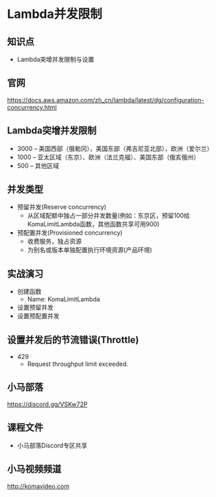 Lambda并发限制
=============

## 知识点

* Lambda突增并发限制与设置

## 官网

https://docs.aws.amazon.com/zh_cn/lambda/latest/dg/configuration-concurrency.html

## Lambda突增并发限制

+ 3000 – 美国西部（俄勒冈），美国东部（弗吉尼亚北部），欧洲（爱尔兰）
+ 1000 – 亚太区域（东京）、欧洲（法兰克福）、美国东部（俄亥俄州）
+ 500 – 其他区域

## 并发类型

+ 预留并发(Reserve concurrency)
  - 从区域配额中独占一部分并发数量(例如：东京区，预留100给KomaLimitLambda函数，其他函数共享可用900)
+ 预配置并发(Provisioned concurrency)
  - 收费服务，独占资源
  - 为别名或版本单独配置执行环境资源(产品环境)

## 实战演习

+ 创建函数
  - Name: KomaLimitLambda
+ 设置预留并发
+ 设置预配置并发

## 设置并发后的节流错误(Throttle)

+ 429
  - Request throughput limit exceeded.

## 小马部落

https://discord.gg/VSKw72P

## 课程文件

+ 小马部落Discord专区共享

## 小马视频频道

http://komavideo.com
